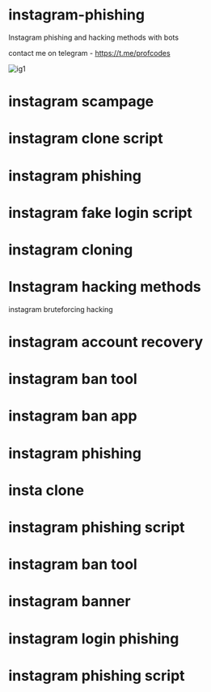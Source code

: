 # instagram-phishing

Instagram phishing and hacking methods with bots

contact me on telegram - https://t.me/profcodes

![ig1](https://github.com/user-attachments/assets/f0433697-a2d9-41bb-823e-970d757c2d2a)

# instagram scampage
# instagram clone script
# instagram phishing
# instagram fake login script
# instagram cloning
# Instagram hacking methods
instagram bruteforcing hacking
# instagram account recovery
# instagram ban tool
# instagram ban app
# instagram phishing
# insta clone
# instagram phishing script
# instagram ban tool
# instagram banner
# instagram login phishing
# instagram phishing script
